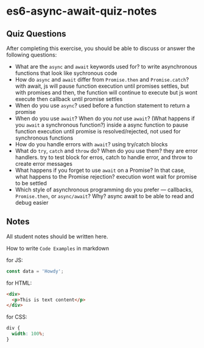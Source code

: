 # es6-async-await-quiz-notes

## Quiz Questions

After completing this exercise, you should be able to discuss or answer the following questions:

- What are the `async` and `await` keywords used for?
  to write asynchronous functions that look like sychronous code
- How do `async` and `await` differ from `Promise.then` and `Promise.catch`?
  with await, js will pause function execution until promises settles, but with promises and then, the function will continue to execute but js wont execute then callback until promise settles
- When do you use `async`?
  used before a function statement to return a promise
- When do you use `await`? When do you _not_ use `await`? (What happens if you `await` a synchronous function?)
  inside a async function to pause function execution until promise is resolved/rejected, not used for synchronous functions
- How do you handle errors with `await`?
  using try/catch blocks
- What do `try`, `catch` and `throw` do? When do you use them?
  they are error handlers. try to test block for erros, catch to handle error, and throw to create error messages
- What happens if you forget to use `await` on a Promise? In that case, what happens to the Promise rejection?
  execution wont wait for promise to be settled
- Which style of asynchronous programming do you prefer — callbacks, `Promise.then`, or `async/await`? Why?
  async await to be able to read and debug easier

## Notes

All student notes should be written here.

How to write `Code Examples` in markdown

for JS:

```javascript
const data = 'Howdy';
```

for HTML:

```html
<div>
  <p>This is text content</p>
</div>
```

for CSS:

```css
div {
  width: 100%;
}
```
